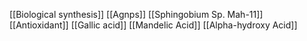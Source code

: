 [[Biological synthesis]]
[[Agnps]]
[[Sphingobium Sp. Mah-11]]
[[Antioxidant]]
[[Gallic acid]]
[[Mandelic Acid]]
[[Alpha-hydroxy Acid]]
